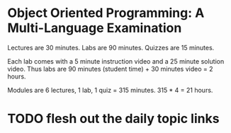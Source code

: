 # Object Oriented Programming: A Multi-Language Examination

Lectures are 30 minutes. Labs are 90 minutes. Quizzes are 15 minutes.

Each lab comes with a 5 minute instruction video and a 25 minute solution video. Thus labs are 90 minutes (student time) + 30 minutes video = 2 hours.

Modules are 6 lectures, 1 lab, 1 quiz = 315 minutes. 315 * 4 = 21 hours.

  
# TODO flesh out the daily topic links
